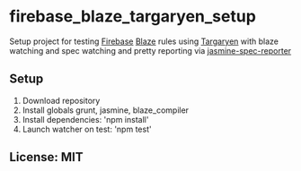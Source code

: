 firebase_blaze_targaryen_setup
========================

Setup project for testing [Firebase](https://www.firebase.com/) [Blaze](https://github.com/firebase/blaze_compiler) rules using [Targaryen](https://github.com/goldibex/targaryen) with blaze watching and spec watching and pretty reporting via [jasmine-spec-reporter](https://github.com/bcaudan/jasmine-spec-reporter)

## Setup

1. Download repository
2. Install globals grunt, jasmine, blaze_compiler
3. Install dependencies: 'npm install'
4. Launch watcher on test: 'npm test'

## License: MIT